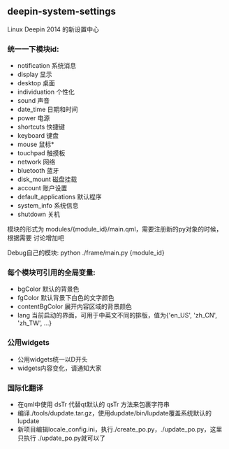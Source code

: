 ## deepin-system-settings 
Linux Deepin 2014 的新设置中心

### 统一一下模块id:
* notification            系统消息
* display                 显示
* desktop                 桌面
* individuation           个性化
* sound                   声音
* date_time               日期和时间
* power                   电源
* shortcuts               快捷键
* keyboard                键盘
* mouse                   鼠标*
* touchpad                触摸板
* network                 网络
* bluetooth               蓝牙
* disk_mount              磁盘挂载
* account                 账户设置
* default_applications    默认程序
* system_info             系统信息
* shutdown                关机

模块的形式为 modules/{module_id}/main.qml，需要注册新的py对象的时候，根据需要
讨论增加吧

Debug自己的模块: python ./frame/main.py {module_id}

### 每个模块可引用的全局变量:
* bgColor 默认的背景色
* fgColor 默认背景下白色的文字颜色
* contentBgColor 展开内容区域的背景颜色
* lang  当前启动的界面，可用于中英文不同的排版，值为{'en_US', 'zh_CN', 'zh_TW', ...}

### 公用widgets
* 公用widgets统一以D开头
* widgets内容变化，请通知大家

### 国际化翻译

* 在qml中使用 dsTr 代替qt默认的 qsTr 方法来包裹字符串
* 编译./tools/dupdate.tar.gz，使用dupdate/bin/lupdate覆盖系统默认的lupdate
* 新项目编辑locale_config.ini，执行./create_po.py，./update_po.py，这里只执行
./update_po.py就可以了
